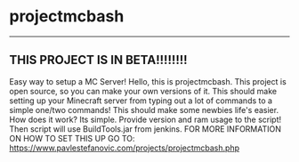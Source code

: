 # projectmcbash
-------------------------------
THIS PROJECT IS IN BETA!!!!!!!!
-------------------------------
Easy way to setup a MC Server!
Hello, this is projectmcbash. This project is open source, so you can make your own versions of it. This should make setting up your Minecraft server from typing out a lot of commands to a simple one/two commands! This should make some newbies life's easier. How does it work?
Its simple. Provide version and ram usage to the script! Then script will use BuildTools.jar from jenkins.
FOR MORE INFORMATION ON HOW TO SET THIS UP GO TO: https://www.pavlestefanovic.com/projects/projectmcbash.php
